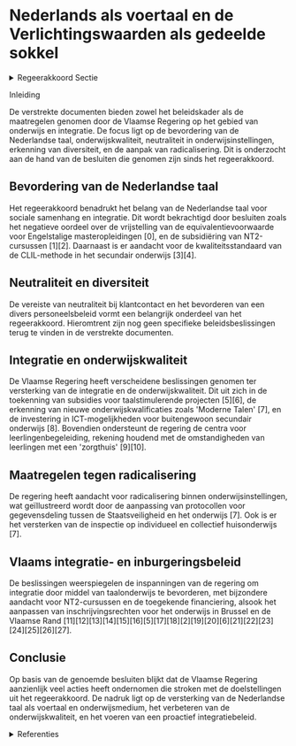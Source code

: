 # Nederlands als voertaal en de Verlichtingswaarden als gedeelde sokkel

<details>
        <summary>Regeerakkoord Sectie </summary>
        <p>1.1.1 Nederlands als voertaal en de Verlichtingswaarden als gedeelde sokkel De Nederlandse taal verbindt ons allen. Welke taal iemand thuis ook spreekt, de gemeenschap-pelijke taal die we allemaal (moeten) begrijpen en spreken, is het Nederlands. Nederlands biedt ook kansen. Wie Nederlands spreekt, begrijpt en leest, kan zich informeren, heeft meer kansen op tewerkstelling, heeft toegang tot vorming en onderwijs, kan deelnemen aan publiek debat, … Kortom, een goede kennis van het Nederlands verhoogt de zelfredzaamheid van mensen. In subsidiereglementen en samenwerkingsover-eenkomsten van de Vlaamse overheid met derden wordt een Nederlands-clausule opgenomen (actief gebruik van het Nederlands, minstens in communicatie naar het publiek). De Vlaamse overheid zorgt er voor dat ook lokale besturen deze clausule toepassen. De Vlaamse overheid wil de diversiteit van het personeel aanmoedigen. Bij de Vlaamse overheid moeten veel mensen met veel verschillende visies kunnen werken. Maar de uiterlijke tekenen van die persoonlijke overtuiging kunnen niet worden getoond bij rechtstreeks klantencontact. Dan staan neutraliteit van de dienstverlening en respect voorop. Uiterlijke symbolen van levens-beschouwelijke, religieuze, politieke of andere overtuigingen worden bij rechtstreeks klanten-contact niet gedragen. Niet alleen moet dat elke schijn van partijdigheid vermijden. Tevens moet dit het draagvlak voor een divers personeelsbeleid als afspiegeling van een divers Vlaanderen bij personeel en bevolking vergroten. In het provinciaal en het gemeenschapsonderwijs zorgen we voor de levensbeschouwelijke neutrali-teit voor leerkrachten en leerlingen. Voor het vrij onderwijs en dat van steden en gemeenten geldt de autonomie. In de lerarenopleiding besteden we meer aandacht aan leren omgaan met diversiteit in de klas. We staan hebben respect voor religies en niet- confessionele levensbeschouwingen, voor zover zij een scheiding tussen staat en levensbeschouwing erkennen en naleven en elke vorm van religieus of ideologisch geïnspireerd geweld verwerpen. Met de Vlaamse interlevensbeschouwelijke dialoog bieden we geloofsgemeenschappen en seculiere levensbeschouwingen een forum waar ze onderling en met de overheid in gesprek kunnen gaan. Bij conflicten en spanningen verwachten we dat de vertegenwoordigers van de religies en levensbeschouwingen hun morele autoriteit aanwenden om tot verzoening, begrip en samenwerking op te roepen. We gaan met hen ook de dialoog aan om diversiteit in al haar facetten aanvaardbaar en bespreekbaar te maken. Met name in een samenleving die steeds diverser is, is het cruciaal dat we onze verworvenheden beschermen en het draagvlak ervoor versterken. De vrijheid van religie en levensbeschouwing moet een vrijheid blijven, zonder risico op repre-sailles wanneer men voor een religie of levens-beschouwing kiest, overstapt naar een andere religie of levensbeschouwing of een religie of levensbeschouwing verlaat. Elke persoon moet het recht hebben om afstand te doen van zijn of haar religie of levensbeschouwing. We onderzoeken welke initiatieven in Vlaanderen genomen kunnen worden voor personen die in een situatie verkeren waarin dit niet evident is. We creëren een duidelijker kader voor de erkenning van lokale geloofsgemeenschappen. Er komen striktere regels, onder andere op vlak van financie-ring en buitenlandse inmenging, en het palet aan sanctioneringsmogelijkheden breiden we uit. Lokale geloofsgemeenschappen die willen erkend worden en de bijbehorende financiering wensen te ontvangen, moeten ook een wachtperiode van vier jaar met gunstig gevolg doorlopen hebben. Naar aanleiding van de erkenning van scholen maken we werk van een strikte naleving van de voorwaarden in het bijzonder wat de toepassing van de grond- en mensenrechten betreft (zoals vervat in o.a. het IVRK en EVRM). Een school kan enkel erkend of gesubsidieerd worden na formele goedkeuringsbeslissing van de Vlaamse regering. Het principe van de automatische erkenning vervalt op alle niveaus. We evalueren, versterken en breiden het be staande protocol tussen de Staatsveiligheid en het beleidsdomein Onderwijs uit, met daarbij bijzon-dere focus op gegevensdeling en informatie-verstrekking, onder meer in de context van radica-lisering, veiligheid van de staat en (problematische en/of buitenlandse) financiering van de nieuw te erkennen school. De Onderwijsinspectie zal de komende vijf jaar meer focussen op individueel en collectief huis-onderwijs. De controle op het (collectief) huis-onderwijs, de zogenaamde privéscholen, wordt strakker door de onderwijsinspectie steeds de controles te laten uitvoeren op de leslocaties waar het collectief huisonderwijs plaatsvindt. De onderwijsinspectie dient tevens een beoordeling te maken over de scholen zelf i.p.v. enkel controle op de individuele leerling. </p>
        </details> 

Inleiding

De verstrekte documenten bieden zowel het beleidskader als de maatregelen genomen door de Vlaamse Regering op het gebied van onderwijs en integratie. De focus ligt op de bevordering van de Nederlandse taal, onderwijskwaliteit, neutraliteit in onderwijsinstellingen, erkenning van diversiteit, en de aanpak van radicalisering. Dit is onderzocht aan de hand van de besluiten die genomen zijn sinds het regeerakkoord.

## Bevordering van de Nederlandse taal

Het regeerakkoord benadrukt het belang van de Nederlandse taal voor sociale samenhang en integratie. Dit wordt bekrachtigd door besluiten zoals het negatieve oordeel over de vrijstelling van de equivalentievoorwaarde voor Engelstalige masteropleidingen \[0\], en de subsidiëring van NT2-cursussen \[1\]\[2\]. Daarnaast is er aandacht voor de kwaliteitsstandaard van de CLIL-methode in het secundair onderwijs \[3\]\[4\].

## Neutraliteit en diversiteit

De vereiste van neutraliteit bij klantcontact en het bevorderen van een divers personeelsbeleid vormt een belangrijk onderdeel van het regeerakkoord. Hieromtrent zijn nog geen specifieke beleidsbeslissingen terug te vinden in de verstrekte documenten.

## Integratie en onderwijskwaliteit

De Vlaamse Regering heeft verscheidene beslissingen genomen ter versterking van de integratie en de onderwijskwaliteit. Dit uit zich in de toekenning van subsidies voor taalstimulerende projecten \[5\]\[6\], de erkenning van nieuwe onderwijskwalificaties zoals 'Moderne Talen' \[7\], en de investering in ICT-mogelijkheden voor buitengewoon secundair onderwijs \[8\]. Bovendien ondersteunt de regering de centra voor leerlingenbegeleiding, rekening houdend met de omstandigheden van leerlingen met een 'zorgthuis' \[9\]\[10\].

## Maatregelen tegen radicalisering

De regering heeft aandacht voor radicalisering binnen onderwijsinstellingen, wat geïllustreerd wordt door de aanpassing van protocollen voor gegevensdeling tussen de Staatsveiligheid en het onderwijs \[7\]. Ook is er het versterken van de inspectie op individueel en collectief huisonderwijs \[7\].

## Vlaams integratie- en inburgeringsbeleid

De beslissingen weerspiegelen de inspanningen van de regering om integratie door middel van taalonderwijs te bevorderen, met bijzondere aandacht voor NT2-cursussen en de toegekende financiering, alsook het aanpassen van inschrijvingsrechten voor het onderwijs in Brussel en de Vlaamse Rand \[11\]\[12\]\[13\]\[14\]\[15\]\[16\]\[5\]\[17\]\[18\]\[2\]\[19\]\[20\]\[6\]\[21\]\[22\]\[23\]\[24\]\[25\]\[26\]\[27\].

## Conclusie

Op basis van de genoemde besluiten blijkt dat de Vlaamse Regering aanzienlijk veel acties heeft ondernomen die stroken met de doelstellingen uit het regeerakkoord. De nadruk ligt op de versterking van de Nederlandse taal als voertaal en onderwijsmedium, het verbeteren van de onderwijskwaliteit, en het voeren van een proactief integratiebeleid.

<details>
        <summary> Referenties</summary>
        **[\[0\]](https://beslissingenvlaamseregering.vlaanderen.be/?search=Oordeel%20over%20aanvraag%20tot%20vrijstelling%20van%20equivalentievoorwaarde%20voor%20verschillende%20anderstalige%20opleidingen%20van%20de%20Katholieke%20Universiteit%20Leuven%2C%20de%20Universiteit%20Gent%2C%20de%20Vrije%20Universiteit%20Brussel%20en%20de%20Universiteit%20Antwerpen&dateOption=select&startDate=2023-03-03T09%3A00%3A00Z&endDate=2023-03-03T09%3A00%3A00Z)** : **(2023-03-03)** Oordeel over aanvraag tot vrijstelling van equivalentievoorwaarde voor verschillende anderstalige opleidingen van de Katholieke Universiteit Leuven, de Universiteit Gent, de Vrije Universiteit Brussel en de Universiteit Antwerpen 

**[\[1\]](https://beslissingenvlaamseregering.vlaanderen.be/?search=Subsidie%20leerlingen%20cursus%20Nederlands%20als%20tweede%20taal%20%28NT2%29%20in%20Brussel&dateOption=select&startDate=2021-12-03T09%3A00%3A00Z&endDate=2021-12-03T09%3A00%3A00Z)** : **(2021-12-03)** Subsidie leerlingen cursus Nederlands als tweede taal (NT2) in Brussel 

**[\[2\]](https://beslissingenvlaamseregering.vlaanderen.be/?search=Wijziging%20subsidiebesluit%20NT2%20Brussel&dateOption=select&startDate=2022-12-09T09%3A00%3A00Z&endDate=2022-12-09T09%3A00%3A00Z)** : **(2022-12-09)** Wijziging subsidiebesluit NT2 Brussel 

**[\[3\]](https://beslissingenvlaamseregering.vlaanderen.be/?search=Actualisering%20kwaliteitsstandaard%20voor%20Content%20and%20Language%20Integrated%20Learning%20%28CLIL%29%20in%20het%20secundair%20onderwijs&dateOption=select&startDate=2021-12-17T09%3A00%3A00Z&endDate=2021-12-17T09%3A00%3A00Z)** : **(2021-12-17)** Actualisering kwaliteitsstandaard voor Content and Language Integrated Learning (CLIL) in het secundair onderwijs 

**[\[4\]](https://beslissingenvlaamseregering.vlaanderen.be/?search=Actualisering%20kwaliteitsstandaard%20voor%20Content%20and%20Language%20Integrated%20Learning%20%28CLIL%29%20in%20het%20secundair%20onderwijs&dateOption=select&startDate=2022-01-28T09%3A00%3A00Z&endDate=2022-01-28T09%3A00%3A00Z)** : **(2022-01-28)** Actualisering kwaliteitsstandaard voor Content and Language Integrated Learning (CLIL) in het secundair onderwijs 

**[\[5\]](https://beslissingenvlaamseregering.vlaanderen.be/?search=Subsidie%20taalstimulerende%20activiteiten%20Nederlands%20in%20schoolvakanties%20en%20buitenschoolse%20opvang%20voor%20kinderen%20en%20jongeren&dateOption=select&startDate=2020-07-10T08%3A00%3A00Z&endDate=2020-07-10T08%3A00%3A00Z)** : **(2020-07-10)** Subsidie taalstimulerende activiteiten Nederlands in schoolvakanties en buitenschoolse opvang voor kinderen en jongeren 

**[\[6\]](https://beslissingenvlaamseregering.vlaanderen.be/?search=Subsidie%20taalstimulerende%20activiteiten%20Nederlands%20in%20de%20schoolvakanties%20en%20buitenschoolse%20opvang&dateOption=select&startDate=2021-06-25T08%3A00%3A00Z&endDate=2021-06-25T08%3A00%3A00Z)** : **(2021-06-25)** Subsidie taalstimulerende activiteiten Nederlands in de schoolvakanties en buitenschoolse opvang 

**[\[7\]](https://beslissingenvlaamseregering.vlaanderen.be/?search=Erkenning%20onderwijskwalificatie%20%27Moderne%20Talen%27%20en%20geactualiseerde%20onderwijskwalificatie%20%27Taal%20en%20Communicatiewetenschappen%27&dateOption=select&startDate=2022-01-14T09%3A00%3A00Z&endDate=2022-01-14T09%3A00%3A00Z)** : **(2022-01-14)** Erkenning onderwijskwalificatie 'Moderne Talen' en geactualiseerde onderwijskwalificatie 'Taal en Communicatiewetenschappen' 

**[\[8\]](https://beslissingenvlaamseregering.vlaanderen.be/?search=Plan%20Vlaamse%20Veerkracht%3A%20Toekenning%20extra%20ICT-middelen%20en%20verhoging%20aantal%20uur%20kinderverzorging&dateOption=select&startDate=2021-07-16T06%3A00%3A00Z&endDate=2021-07-16T06%3A00%3A00Z)** : **(2021-07-16)** Plan Vlaamse Veerkracht: Toekenning extra ICT-middelen en verhoging aantal uur kinderverzorging 

**[\[9\]](https://beslissingenvlaamseregering.vlaanderen.be/?search=Automatisering%20bewijslast%20%27leerling%20met%20een%20zorgthuis%27&dateOption=select&startDate=2022-12-02T09%3A00%3A00Z&endDate=2022-12-02T09%3A00%3A00Z)** : **(2022-12-02)** Automatisering bewijslast 'leerling met een zorgthuis' 

**[\[10\]](https://beslissingenvlaamseregering.vlaanderen.be/?search=Automatisering%20bewijslast%20%27leerling%20met%20een%20zorgthuis%27%20bij%20berekening%20omkadering%20en%20werkingsbudget&dateOption=select&startDate=2023-02-10T09%3A00%3A00Z&endDate=2023-02-10T09%3A00%3A00Z)** : **(2023-02-10)** Automatisering bewijslast 'leerling met een zorgthuis' bij berekening omkadering en werkingsbudget 

**[\[11\]](https://beslissingenvlaamseregering.vlaanderen.be/?search=Taalscreening%20bij%20begin%20leerplicht%20in%20het%20gewoon%20onderwijs%20en%20voldoende%20aanwezigheid%20van%20vijfjarigen%20in%20het%20kleuteronderwijs&dateOption=select&startDate=2021-07-16T06%3A00%3A00Z&endDate=2021-07-16T06%3A00%3A00Z)** : **(2021-07-16)** Taalscreening bij begin leerplicht in het gewoon onderwijs en voldoende aanwezigheid van vijfjarigen in het kleuteronderwijs 

**[\[12\]](https://beslissingenvlaamseregering.vlaanderen.be/?search=Aanpassing%20inschrijvingsrecht%20in%20het%20gewoon%20onderwijs%20binnen%20en%20buiten%20Brussel&dateOption=select&startDate=2021-07-16T06%3A00%3A00Z&endDate=2021-07-16T06%3A00%3A00Z)** : **(2021-07-16)** Aanpassing inschrijvingsrecht in het gewoon onderwijs binnen en buiten Brussel 

**[\[13\]](https://beslissingenvlaamseregering.vlaanderen.be/?search=Aanpassing%20inschrijvingsrecht%20in%20het%20gewoon%20onderwijs%20binnen%20en%20buiten%20Brussel&dateOption=select&startDate=2022-02-04T09%3A00%3A00Z&endDate=2022-02-04T09%3A00%3A00Z)** : **(2022-02-04)** Aanpassing inschrijvingsrecht in het gewoon onderwijs binnen en buiten Brussel 

**[\[14\]](https://beslissingenvlaamseregering.vlaanderen.be/?search=Voorrangsgroepen%20leerlingen%20met%20een%20voortraject%20in%20Nederlandstalig%20basisonderwijs%20bij%20inschrijvingen%20in%20gewoon%20secundair%20onderwijs%3A%20wijzigingsdecreet&dateOption=select&startDate=2022-09-02T08%3A00%3A00Z&endDate=2022-09-02T08%3A00%3A00Z)** : **(2022-09-02)** Voorrangsgroepen leerlingen met een voortraject in Nederlandstalig basisonderwijs bij inschrijvingen in gewoon secundair onderwijs: wijzigingsdecreet 

**[\[15\]](https://beslissingenvlaamseregering.vlaanderen.be/?search=Voorontwerp%20decreet%20over%20Vlaamse%20toetsen%20in%20het%20onderwijs&dateOption=select&startDate=2022-07-15T08%3A00%3A00Z&endDate=2022-07-15T08%3A00%3A00Z)** : **(2022-07-15)** Voorontwerp decreet over Vlaamse toetsen in het onderwijs 

**[\[16\]](https://beslissingenvlaamseregering.vlaanderen.be/?search=Aanpassing%20inschrijvingsrecht%20in%20het%20gewoon%20onderwijs%20binnen%20en%20buiten%20Brussel&dateOption=select&startDate=2021-12-03T09%3A00%3A00Z&endDate=2021-12-03T09%3A00%3A00Z)** : **(2021-12-03)** Aanpassing inschrijvingsrecht in het gewoon onderwijs binnen en buiten Brussel 

**[\[17\]](https://beslissingenvlaamseregering.vlaanderen.be/?search=Aanpassing%20inschrijvingsrecht%20in%20het%20gewoon%20onderwijs%20binnen%20en%20buiten%20Brussel&dateOption=select&startDate=2022-02-18T09%3A00%3A00Z&endDate=2022-02-18T09%3A00%3A00Z)** : **(2022-02-18)** Aanpassing inschrijvingsrecht in het gewoon onderwijs binnen en buiten Brussel 

**[\[18\]](https://beslissingenvlaamseregering.vlaanderen.be/?search=Nieuwe%20opleidingsprofielen%20volwassenenonderwijs&dateOption=select&startDate=2023-05-26T08%3A00%3A00Z&endDate=2023-05-26T08%3A00%3A00Z)** : **(2023-05-26)** Nieuwe opleidingsprofielen volwassenenonderwijs 

**[\[19\]](https://beslissingenvlaamseregering.vlaanderen.be/?search=Ontwerpdecreet%20over%20Vlaamse%20toetsen%20in%20het%20onderwijs&dateOption=select&startDate=2023-02-10T09%3A00%3A00Z&endDate=2023-02-10T09%3A00%3A00Z)** : **(2023-02-10)** Ontwerpdecreet over Vlaamse toetsen in het onderwijs 

**[\[20\]](https://beslissingenvlaamseregering.vlaanderen.be/?search=Hertekening%20vormingspakket%20NT2%3A%20wijzigingsdecreet&dateOption=select&startDate=2022-04-22T08%3A00%3A00Z&endDate=2022-04-22T08%3A00%3A00Z)** : **(2022-04-22)** Hertekening vormingspakket NT2: wijzigingsdecreet 

**[\[21\]](https://beslissingenvlaamseregering.vlaanderen.be/?search=Voorontwerp%20van%20decreet%20Open%20Scholen&dateOption=select&startDate=2023-02-17T09%3A00%3A00Z&endDate=2023-02-17T09%3A00%3A00Z)** : **(2023-02-17)** Voorontwerp van decreet Open Scholen 

**[\[22\]](https://beslissingenvlaamseregering.vlaanderen.be/?search=Plan%20Vlaamse%20Veerkracht%3A%20opstartsubsidie%20stichting%20Leerpunt%20ter%20versterking%20van%20leraren%20in%20hun%20didactisch%20handelen&dateOption=select&startDate=2022-12-16T09%3A00%3A00Z&endDate=2022-12-16T09%3A00%3A00Z)** : **(2022-12-16)** Plan Vlaamse Veerkracht: opstartsubsidie stichting Leerpunt ter versterking van leraren in hun didactisch handelen 

**[\[23\]](https://beslissingenvlaamseregering.vlaanderen.be/?search=Vlaams%20integratie-%20en%20inburgeringsbeleid%3A%20wijzigingsdecreet&dateOption=select&startDate=2023-12-22T09%3A00%3A00Z&endDate=2023-12-22T09%3A00%3A00Z)** : **(2023-12-22)** Vlaams integratie- en inburgeringsbeleid: wijzigingsdecreet 

**[\[24\]](https://beslissingenvlaamseregering.vlaanderen.be/?search=Diplomavoorwaarden%20voor%20tolken%20Gebarentaal%20en%20schrijftolken%3A%20wijzigingsbesluit&dateOption=select&startDate=2023-03-10T09%3A00%3A00Z&endDate=2023-03-10T09%3A00%3A00Z)** : **(2023-03-10)** Diplomavoorwaarden voor tolken Gebarentaal en schrijftolken: wijzigingsbesluit 

**[\[25\]](https://beslissingenvlaamseregering.vlaanderen.be/?search=Verzamelbesluit%20ge%C3%AFntegreerd%20ondersteuningsaanbod%20gelijke%20onderwijskansen%20secundair%20onderwijs&dateOption=select&startDate=2021-06-04T08%3A00%3A00Z&endDate=2021-06-04T08%3A00%3A00Z)** : **(2021-06-04)** Verzamelbesluit geïntegreerd ondersteuningsaanbod gelijke onderwijskansen secundair onderwijs 

**[\[26\]](https://beslissingenvlaamseregering.vlaanderen.be/?search=Nieuwe%20opleidingsprofielen%20volwassenenonderwijs%3A%20wijziging%20besluit%20met%20de%20indeling%20van%20de%20leer-%20en%20studiegebieden%20in%20opleidingen%20van%20het%20volwassenenonderwijs&dateOption=select&startDate=2023-08-31T08%3A00%3A00Z&endDate=2023-08-31T08%3A00%3A00Z)** : **(2023-08-31)** Nieuwe opleidingsprofielen volwassenenonderwijs: wijziging besluit met de indeling van de leer- en studiegebieden in opleidingen van het volwassenenonderwijs 

**[\[27\]](https://beslissingenvlaamseregering.vlaanderen.be/?search=Diplomavoorwaarden%20voor%20tolken%20Gebarentaal%20en%20schrijftolken%3A%20wijzigingsbesluit&dateOption=select&startDate=2023-04-21T08%3A00%3A00Z&endDate=2023-04-21T08%3A00%3A00Z)** : **(2023-04-21)** Diplomavoorwaarden voor tolken Gebarentaal en schrijftolken: wijzigingsbesluit 
        </details> 

